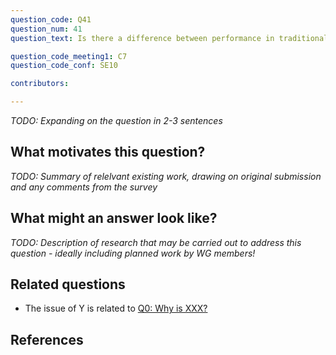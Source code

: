 ```yaml
---
question_code: Q41 
question_num: 41 
question_text: Is there a difference between performance in traditional and flipped or blended learning environments using e-assessment? 

question_code_meeting1: C7 
question_code_conf: SE10 

contributors: 

---
```

*TODO: Expanding on the question in 2-3 sentences*

## What motivates this question?

*TODO: Summary of relelvant existing work, drawing on original submission and any comments from the survey*

## What might an answer look like?

*TODO: Description of research that may be carried out to address this question - ideally including planned work by WG members!*

## Related questions

* The issue of Y is related to [Q0: Why is XXX?](Q0)

## References
